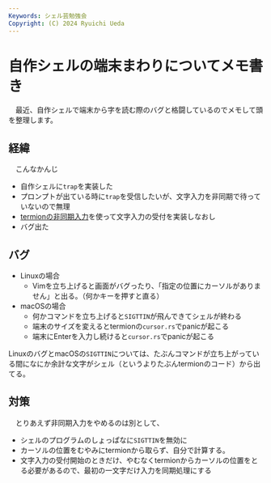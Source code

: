 ```yaml
---
Keywords: シェル芸勉強会
Copyright: (C) 2024 Ryuichi Ueda
---
```


# 自作シェルの端末まわりについてメモ書き


　最近、自作シェルで端末から字を読む際のバグと格闘しているのでメモして頭を整理します。

## 経緯

　こんなかんじ

* 自作シェルに`trap`を実装した
* プロンプトが出ている時に`trap`を受信したいが、文字入力を非同期で待っていないので無理
* [termionの非同期入力](https://docs.rs/termion/latest/termion/struct.AsyncReader.html)を使って文字入力の受付を実装しなおし
* バグ出た


## バグ

* Linuxの場合
    * Vimを立ち上げると画面がバグったり、「指定の位置にカーソルがありません」と出る。（何かキーを押すと直る）
* macOSの場合
    * 何かコマンドを立ち上げると`SIGTTIN`が飛んできてシェルが終わる
    * 端末のサイズを変えるとtermionの`cursor.rs`でpanicが起こる
    * 端末にEnterを入力し続けると`cursor.rs`でpanicが起こる

LinuxのバグとmacOSの`SIGTTIN`については、たぶんコマンドが立ち上がっている間になにか余計な文字がシェル（というよりたぶんtermionのコード）から出てる。

## 対策

　とりあえず非同期入力をやめるのは別として、

* シェルのプログラムのしょっぱなに`SIGTTIN`を無効に
* カーソルの位置をむやみにtermionから取らず、自分で計算する。
* 文字入力の受付開始のときだけ、やむなくtermionからカーソルの位置をとる必要があるので、最初の一文字だけ入力を同期処理にする
